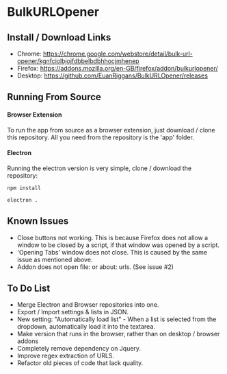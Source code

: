 # BulkURLOpener

## Install / Download Links

- Chrome: https://chrome.google.com/webstore/detail/bulk-url-opener/kgnfciolbjojfdbbelbdbhhocjmhenep
- Firefox: https://addons.mozilla.org/en-GB/firefox/addon/bulkurlopener/
- Desktop: https://github.com/EuanRiggans/BulkURLOpener/releases

## Running From Source

#### Browser Extension

To run the app from source as a browser extension, just download / clone this repository. All you need from the repository is the 'app' folder.

#### Electron

Running the electron version is very simple, clone / download the repository:

```shell script
npm install
```

```shell script
electron .
```

## Known Issues

- Close buttons not working. This is because Firefox does not allow a window to be closed by a script, if that window was opened by a script.
- 'Opening Tabs' window does not close. This is caused by the same issue as mentioned above.
- Addon does not open file: or about: urls. (See issue #2)

## To Do List

- Merge Electron and Browser repositories into one.
- Export / Import settings & lists in JSON.
- New setting: "Automatically load list" - When a list is selected from the dropdown, automatically load it into the textarea.
- Make version that runs in the browser, rather than on desktop / browser addons
- Completely remove dependency on Jquery.
- Improve regex extraction of URLS.
- Refactor old pieces of code that lack quality.
